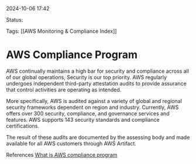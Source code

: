 2024-10-06 17:42

Status:

Tags:
[[AWS Monitoring & Compliance Index]]
# AWS Compliance Program

AWS continually maintains a high bar for security and compliance across all of our global operations, Security is our top priority. AWS regularly undergoes independent third-party attestation audits to provide assurance that control activities are operating as intended.

More specifically, AWS is audited against a variety of global and regional security frameworks dependent on region and industry. Currently, AWS offers over 300 security, compliance, and governance services and features. AWS supports 143 security standards and compliance certifications.

The result of these audits are documented by the assessing body and made available for all AWS customers through AWS Artifact.


References 
[What is AWS compliance program](https://docs.aws.amazon.com/whitepapers/latest/navigating-gdpr-compliance/aws-compliance-program.html)